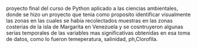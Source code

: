 proyecto final del curso de Python aplicado a las ciencias  ambientales, donde se hizo un proyecto que tenia como proposito identificar visualmente las zonas en las cuales se habia recolectados muestras en las zonas costerias de  la isla de Margarita en Venezuela y se cosntruyeron algunas serias temporales de las variables mas significativas obtenidas en esa toma de datos, como 
lo fueron temeperatura, salinidad, ph,Clorofila.

